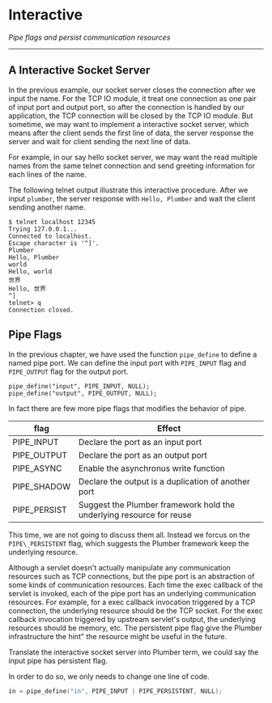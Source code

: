 # Interactive
*Pipe flags and persist communication resources*

---

## A Interactive Socket Server

In the previous example, our socket server closes the connection after we input the name. 
For the TCP IO module, it treat one connection as one pair of input port and output port, so after the connection is handled by our application, the TCP connection will be closed by the TCP IO module. But sometime, we may want to implement a interactive socket server, which means after the client sends the first line of data, the server response the server and wait for client sending the next line of data.

For example, in our say hello socket server, we may want the read multiple names from the same telnet connection and send greeting information for each lines of the name.

The following telnet output illustrate this interactive procedure. After we input `plumber`, the server response with `Hello, Plumber` and wait the client sending another name.

```
$ telnet localhost 12345
Trying 127.0.0.1...
Connected to localhost.
Escape character is '^]'.
Plumber
Hello, Plumber
world
Hello, world
世界
Hello, 世界
^]
telnet> q
Connection closed.
```

## Pipe Flags

In the previous chapter, we have used the function `pipe_define` to define a named pipe port. We can define the input port with `PIPE_INPUT` flag and `PIPE_OUTPUT` flag for the output port.

```
pipe_define("input", PIPE_INPUT, NULL);
pipe_define("output", PIPE_OUTPUT, NULL);
```

In fact there are few more pipe flags that modifies the behavior of pipe.

| flag | Effect         |
| ---- | -------------- |
| PIPE\_INPUT | Declare the port as an input port |
| PIPE\_OUTPUT | Declare the port as an output port |
| PIPE\_ASYNC  | Enable the asynchronus write function |
| PIPE\_SHADOW | Declare the output is a duplication of another port |
| PIPE\_PERSIST | Suggest the Plumber framework hold the underlying resource for reuse|

This time, we are not going to discuss them all. Instead we forcus on the `PIPE\_PERSISTENT` flag, which suggests the Plumber framework keep the underlying resource. 

Although a servlet doesn't actually manipulate any communication resources such as TCP connections, but the pipe port is an abstraction of some kinds of communication resources. Each time the exec callback of the servlet is invoked, each of the pipe port has an underlying communication resources. For example, for a exec callback invocation triggered by a TCP connection, the underlying resource should be the TCP socket. For the exec callback invocation triggered by upstream servlet's output, the underlying resources should be memory, etc. The persistent pipe flag give the Plumber infrastructure the hint" the resource might be useful in the future.

Translate the interactive socket server into Plumber term, we could say the input pipe has persistent flag.

In order to do so, we only needs to change one line of code.

```C
in = pipe_define("in", PIPE_INPUT | PIPE_PERSISTENT, NULL);
```
